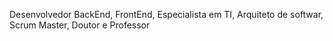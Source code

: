 Desenvolvedor BackEnd, FrontEnd, Especialista em TI, Arquiteto de softwar, Scrum Master, Doutor e Professor
